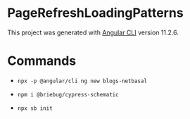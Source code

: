 # PageRefreshLoadingPatterns

This project was generated with [Angular CLI](https://github.com/angular/angular-cli) version 11.2.6.

# Commands

- `npx -p @angular/cli ng new blogs-netbasal`

- `npm i @briebug/cypress-schematic`

- `npx sb init`
